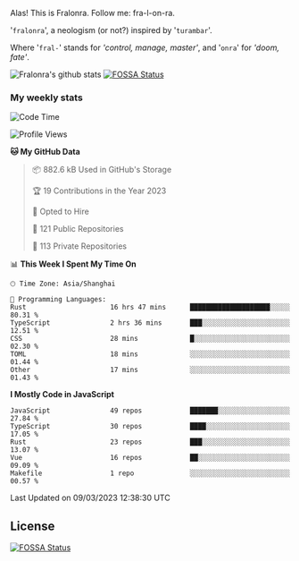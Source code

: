 Alas! This is Fralonra. Follow me: fra-l-on-ra.

'`fralonra`', a neologism (or not?) inspired by '`turambar`'.

Where '`fral-`' stands for *'control, manage, master'*, and '`onra`' for *'doom, fate'*.

![Fralonra's github stats](https://github-readme-stats.vercel.app/api?username=fralonra)
[![FOSSA Status](https://app.fossa.com/api/projects/git%2Bgithub.com%2Ffralonra%2Ffralonra.svg?type=shield)](https://app.fossa.com/projects/git%2Bgithub.com%2Ffralonra%2Ffralonra?ref=badge_shield)

### My weekly stats

<!--START_SECTION:waka-->
![Code Time](http://img.shields.io/badge/Code%20Time-3%2C140%20hrs%204%20mins-blue)

![Profile Views](http://img.shields.io/badge/Profile%20Views-2-blue)

**🐱 My GitHub Data** 

> 📦 882.6 kB Used in GitHub's Storage 
 > 
> 🏆 19 Contributions in the Year 2023
 > 
> 💼 Opted to Hire
 > 
> 📜 121 Public Repositories 
 > 
> 🔑 113 Private Repositories 
 > 
📊 **This Week I Spent My Time On** 

```text
🕑︎ Time Zone: Asia/Shanghai

💬 Programming Languages: 
Rust                     16 hrs 47 mins      ████████████████████░░░░░   80.31 % 
TypeScript               2 hrs 36 mins       ███░░░░░░░░░░░░░░░░░░░░░░   12.51 % 
CSS                      28 mins             █░░░░░░░░░░░░░░░░░░░░░░░░   02.30 % 
TOML                     18 mins             ░░░░░░░░░░░░░░░░░░░░░░░░░   01.44 % 
Other                    17 mins             ░░░░░░░░░░░░░░░░░░░░░░░░░   01.43 % 
```

**I Mostly Code in JavaScript** 

```text
JavaScript               49 repos            ███████░░░░░░░░░░░░░░░░░░   27.84 % 
TypeScript               30 repos            ████░░░░░░░░░░░░░░░░░░░░░   17.05 % 
Rust                     23 repos            ███░░░░░░░░░░░░░░░░░░░░░░   13.07 % 
Vue                      16 repos            ██░░░░░░░░░░░░░░░░░░░░░░░   09.09 % 
Makefile                 1 repo              ░░░░░░░░░░░░░░░░░░░░░░░░░   00.57 % 
```




 Last Updated on 09/03/2023 12:38:30 UTC
<!--END_SECTION:waka-->

## License
[![FOSSA Status](https://app.fossa.com/api/projects/git%2Bgithub.com%2Ffralonra%2Ffralonra.svg?type=large)](https://app.fossa.com/projects/git%2Bgithub.com%2Ffralonra%2Ffralonra?ref=badge_large)
